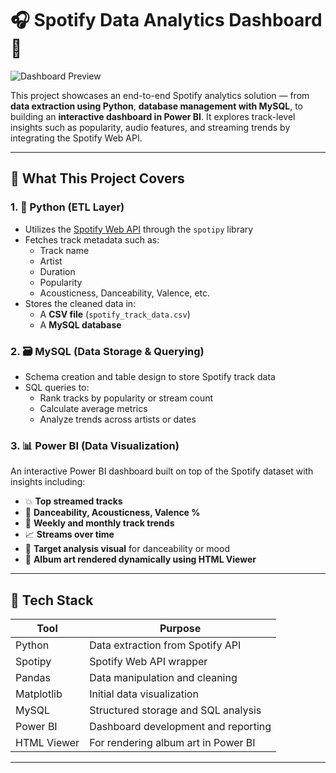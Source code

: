 # 🎧 Spotify Data Analytics Dashboard 🎵

![Dashboard Preview](./Untitled%20design.gif)

This project showcases an end-to-end Spotify analytics solution — from **data extraction using Python**, **database management with MySQL**, to building an **interactive dashboard in Power BI**. It explores track-level insights such as popularity, audio features, and streaming trends by integrating the Spotify Web API.

---

## 🚀 What This Project Covers

### 1. 🐍 Python (ETL Layer)
- Utilizes the [Spotify Web API](https://developer.spotify.com/documentation/web-api/) through the `spotipy` library
- Fetches track metadata such as:
  - Track name
  - Artist
  - Duration
  - Popularity
  - Acousticness, Danceability, Valence, etc.
- Stores the cleaned data in:
  - A **CSV file** (`spotify_track_data.csv`)
  - A **MySQL database**

### 2. 🗃️ MySQL (Data Storage & Querying)
- Schema creation and table design to store Spotify track data
- SQL queries to:
  - Rank tracks by popularity or stream count
  - Calculate average metrics
  - Analyze trends across artists or dates

### 3. 📊 Power BI (Data Visualization)
An interactive Power BI dashboard built on top of the Spotify dataset with insights including:
- 💥 **Top streamed tracks**
- 🎯 **Danceability, Acousticness, Valence %**
- 📆 **Weekly and monthly track trends**
- 📈 **Streams over time**
- 🧠 **Target analysis visual** for danceability or mood
- 🎨 **Album art rendered dynamically using HTML Viewer**

---

## 🧰 Tech Stack

| Tool         | Purpose                                      |
|--------------|----------------------------------------------|
| Python       | Data extraction from Spotify API             |
| Spotipy      | Spotify Web API wrapper                      |
| Pandas       | Data manipulation and cleaning               |
| Matplotlib   | Initial data visualization                   |
| MySQL        | Structured storage and SQL analysis          |
| Power BI     | Dashboard development and reporting          |
| HTML Viewer  | For rendering album art in Power BI          |

---





